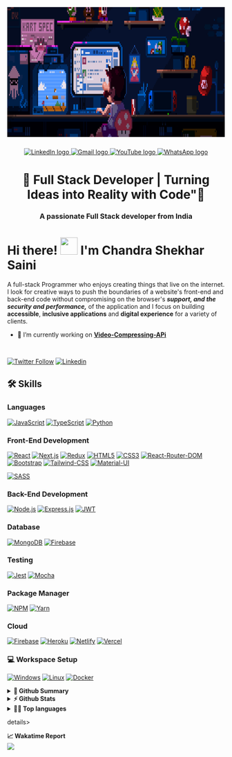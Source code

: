 <div align="center">
  <img height="300" weight="500" src="https://github.com/ChandraShekharSaini/ChandraShekharSaini/blob/main/68747470733a2f2f692e696d6775722e636f6d2f315a76566b44632e676966.gif?raw=true"  />
</div>

###

<div align="center">
  <a href="https://www.linkedin.com/in/chandra-shekhar-saini-772b53249/" target="_blank">
    <img src="https://img.shields.io/static/v1?message=LinkedIn&logo=linkedin&label=&color=0077B5&logoColor=white&labelColor=&style=for-the-badge" height="25" alt="LinkedIn logo" />
  </a>
  <a href="mailto:chandrashekharsaini322@gmail.com" target="_blank">
    <img src="https://img.shields.io/static/v1?message=Gmail&logo=gmail&label=&color=D14836&logoColor=white&labelColor=&style=for-the-badge" height="25" alt="Gmail logo" />
  </a>
  <a href="https://www.youtube.com/channel/your-channel-id" target="_blank">
    <img src="https://img.shields.io/static/v1?message=Youtube&logo=youtube&label=&color=FF0000&logoColor=white&labelColor=&style=for-the-badge" height="25" alt="YouTube logo" />
  </a>
  <a href="https://wa.me/8445680548" target="_blank">
    <img src="https://img.shields.io/static/v1?message=Whatsapp&logo=whatsapp&label=&color=25D366&logoColor=white&labelColor=&style=for-the-badge" height="25" alt="WhatsApp logo" />
  </a>
</div>


###



<h1 align="center">🎯 Full Stack Developer | Turning Ideas into Reality with Code"👋</h1>

###

<h3 align="center">A passionate Full Stack developer from India</h3>

###


# Hi there! <img src="https://media.tenor.com/Wx9IEmZZXSoAAAAi/hi.gif" width="40" height="40" /> I'm Chandra Shekhar Saini
 A full-stack Programmer who enjoys creating things that live on the internet. I look for creative ways to push the boundaries of a website's front-end and back-end code without compromising on the browser's ***support, and the security and performance,*** of the application and I focus on building **accessible**, **inclusive applications** and **digital experience** for a variety of clients. 



<!-- - 🔭 I’m currently working on **[Dee-M](https://github.com/Exclusiveideas/Dee-M)** -->
- 🌱 I’m currently working on **[Video-Compressing-APi]()**
<br />

[![Twitter Follow](https://img.shields.io/twitter/follow/saini_shek33762?color=%231DA1F2&logo=Twitter&style=for-the-badge)](https://x.com/saini_shek33762) 
[![Linkedin](https://img.shields.io/badge/LinkedIn-0077B5?style=for-the-badge&logo=linkedin&logoColor=white)](https://www.linkedin.com/in/chandra-shekhar-saini-772b53249/) 
<!-- [![Website](https://img.shields.io/badge/website-000000?style=for-the-badge&logo=WebMoney&logoColor=white)](https://exclusiveideas.vercel.app) 
[![Resume](https://camo.githubusercontent.com/1703529ec72a87cde0bb2cd12c4c6ecf9d939483be1faba6a31629e1e4d6e51b/68747470733a2f2f696d672e736869656c64732e696f2f62616467652f526573756d652d3432383546343f7374796c653d666f722d7468652d6261646765266c6f676f3d726561642d7468652d646f6373266c6f676f436f6c6f723d7768697465)](https://firebasestorage.googleapis.com/v0/b/exclusiveideas-c9470.appspot.com/o/gitHub_pictures%2FFullstack_resume.pdf?alt=media&token=d8c28e44-1398-49c7-9456-b0dc9d2bfaea) -->


## 🛠️ Skills

### Languages
[![JavaScript](https://img.shields.io/badge/JavaScript-323330?style=for-the-badge&logo=javascript&logoColor=F7DF1E)](https://github.com/ChandraShekharSaini)
[![TypeScript](https://img.shields.io/badge/TypeScript-007ACC?style=for-the-badge&logo=typescript&logoColor=white)](https://github.com/ChandraShekharSaini)
[![Python](https://img.shields.io/badge/Python-3776AB?logo=python&logoColor=fff)](#)

### Front-End Development
[![React](https://img.shields.io/badge/React-20232A?style=for-the-badge&logo=react&logoColor=61DAFB)](https://github.com/ChandraShekharSaini)
[![Next.js](https://img.shields.io/badge/next.js-000000?style=for-the-badge&logo=nextdotjs&logoColor=white)](https://github.com/ChandraShekharSaini)
[![Redux](https://img.shields.io/badge/Redux-593D88?style=for-the-badge&logo=redux&logoColor=white)](https://github.com/ChandraShekharSaini)
[![HTML5](https://img.shields.io/badge/HTML5-E34F26?style=for-the-badge&logo=html5&logoColor=white)](https://github.com/ChandraShekharSaini)
[![CSS3](https://img.shields.io/badge/CSS3-1572B6?style=for-the-badge&logo=css3&logoColor=white)](https://github.com/ChandraShekharSaini)
[![React-Router-DOM](https://img.shields.io/badge/React_Router-CA4245?style=for-the-badge&logo=react-router&logoColor=white)](https://github.com/ChandraShekharSaini)
[![Bootstrap](https://img.shields.io/badge/Bootstrap-563D7C?style=for-the-badge&logo=bootstrap&logoColor=white)](https://github.com/ChandraShekharSaini)
[![Tailwind-CSS](https://img.shields.io/badge/Tailwind_CSS-38B2AC?style=for-the-badge&logo=tailwind-css&logoColor=white)](https://github.com/ChandraShekharSaini)
[![Material-UI](https://img.shields.io/badge/Material%20UI-007FFF?style=for-the-badge&logo=mui&logoColor=white)](https://github.com/ChandraShekharSaini)
<!-- [![Chakra-UI](https://img.shields.io/badge/Chakra--UI-319795?style=for-the-badge&logo=chakra-ui&logoColor=white)](https://github.com/Exclusiveideas) -->
<!-- [![Ant-Design](https://img.shields.io/badge/Ant%20Design-1890FF?style=for-the-badge&logo=antdesign&logoColor=white)](https://github.com/Exclusiveideas) -->
<!--[![Font-Awesome](https://img.shields.io/badge/Font_Awesome-339AF0?style=for-the-badge&logo=fontawesome&logoColor=white)](https://github.com/Exclusiveideas) -->
[![SASS](https://img.shields.io/badge/Sass-CC6699?style=for-the-badge&logo=sass&logoColor=white)](https://github.com/ChandraShekharSaini)


### Back-End Development
[![Node.js](https://img.shields.io/badge/Node.js-339933?style=for-the-badge&logo=nodedotjs&logoColor=white)](https://github.com/ChandraShekharSaini)
[![Express.js](https://img.shields.io/badge/Express.js-000000?style=for-the-badge&logo=express&logoColor=white)](https://github.com/ChandraShekharSaini)
[![JWT](https://img.shields.io/badge/JWT-000000?style=for-the-badge&logo=JSON%20web%20tokens&logoColor=white)](https://github.com/ChandraShekharSaini)


### Database
[![MongoDB](https://img.shields.io/badge/MongoDB-4EA94B?style=for-the-badge&logo=mongodb&logoColor=white)](https://github.com/ChandraShekharSaini)
[![Firebase](https://img.shields.io/badge/firebase-ffca28?style=for-the-badge&logo=firebase&logoColor=black)](https://github.com/ChandraShekharSaini)

### Testing 
[![Jest](https://img.shields.io/badge/Jest-C21325?style=for-the-badge&logo=jest&logoColor=white)](https://github.com/ChandraShekharSaini)
[![Mocha](https://img.shields.io/badge/Mocha-8D6748?style=for-the-badge&logo=Mocha&logoColor=white)](https://github.com/ChandraShekharSaini)

### Package Manager
[![NPM](https://img.shields.io/badge/npm-CB3837?style=for-the-badge&logo=npm&logoColor=white)](https://github.com/ChandraShekharSaini)
[![Yarn](https://img.shields.io/badge/Yarn-2C8EBB?style=for-the-badge&logo=yarn&logoColor=white)](https://github.com/ChandraShekharSaini)

### Cloud
[![Firebase](https://img.shields.io/badge/firebase-ffca28?style=for-the-badge&logo=firebase&logoColor=black)](https://github.com/ChandraShekharSain)
[![Heroku](https://img.shields.io/badge/Heroku-430098?style=for-the-badge&logo=heroku&logoColor=white)](https://github.com/ChandraShekharSain)
[![Netlify](https://img.shields.io/badge/Netlify-00C7B7?style=for-the-badge&logo=netlify&logoColor=white)](https://github.com/ChandraShekharSain)
[![Vercel](https://img.shields.io/badge/Vercel-000000?style=for-the-badge&logo=vercel&logoColor=white)](https://github.com/ChandraShekharSain)

<!-- 
### Education
[![Coursera](https://img.shields.io/badge/Coursera-0056D2?style=for-the-badge&logo=Coursera&logoColor=white)](https://github.com/Exclusiveideas)
[![Khan Academy](https://img.shields.io/badge/Khan%20Academy-14BF96?style=for-the-badge&logo=Khan%20Academy&logoColor=white)](https://github.com/Exclusiveideas)
[![Udacity](https://img.shields.io/badge/Udacity-grey?style=for-the-badge&logo=udacity&logoColor=#5FCFEE)]() -->

### 💻 Workspace Setup
[![Windows](https://custom-icon-badges.demolab.com/badge/Windows-0078D6?logo=windows11&logoColor=white)]()
[![Linux](https://img.shields.io/badge/Linux-FCC624?style=for-the-badge&logo=linux&logoColor=black)]()
[![Docker](https://img.shields.io/badge/Docker-2496ED?logo=docker&logoColor=fff)](#)


<details>
  <summary><b>🚀 Github Summary</b></summary>
<a href="https://github.com/ChandraShekharSaini">
<img align="center" src="https://github-profile-summary-cards.vercel.app/api/cards/profile-details?username=ChandraShekharSaini&theme=tokyonight" />
</a>
</details>

<details>
  <summary><b>⚡ Github Stats</b></summary>
 <a href="https://github.com/ChandraShekharSaini">
  <img align="center" src="https://github-readme-stats.vercel.app/api?username=ChandraShekharSaini&hide=contribs,prs&show_icons=true&theme=tokyonight" />
</a> 
</details>

<details>
  <summary><b>👨‍💻 Top languages</b></summary>
  <p>Top Languages does not indicate my skill level or anything like that; it's a GitHub metric to determine which languages have the most code on GitHub.</p>
<a href="https://github.com/ChandraShekharSaini">
  <img align="center" src="https://github-readme-stats.vercel.app/api/top-langs/?username=ChandraShekharSaini&layout=compact&theme=tokyonight" />
</a>  
</details>

<!-- <details>
  <summary><b>📈 Trophy Stats</b></summary>
<a href="https://github.com/Exclusiveideas">
  <img align="center" src="https://github-profile-trophy.vercel.app/?username=Exclusiveideas" />
</a>
</details> -->
<!-- 
<details>
  <summary><b>📈 Streak Stats</b></summary>
<a href="https://github.com/Exclusiveideas">
  <img align="center" src="https://github-readme-streak-stats.herokuapp.com/?user=Exclusiveideas" />
</a>
</details> -->

 
details>
  <summary><b>📈 Wakatime Report</b></summary>
<a href="https://github.com/Exclusiveideas">
  <img align="center" src="https://github-readme-stats.vercel.app/api/wakatime?username=ChandraShekharSaini&theme=tokyonight&layout=compact" />
</a>
</details>

<!--

- 👯 I’m looking to collaborate on ...
- 🤔 I’m looking for help with ...
- 💬 Ask me about ...
- 📫 How to reach me: ...
- ⚡ Fun fact: ...
-->


<!--- Memories

old site: https://exclusiveideas.vercel.app  -->



